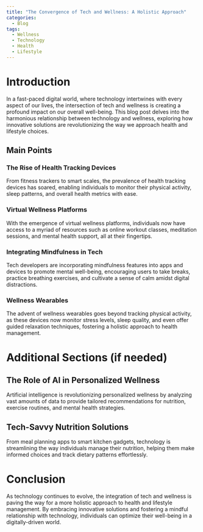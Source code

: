 ```yaml
---
title: "The Convergence of Tech and Wellness: A Holistic Approach"
categories:
  - Blog
tags:
  - Wellness
  - Technology
  - Health
  - Lifestyle
---
```


# Introduction
In a fast-paced digital world, where technology intertwines with every aspect of our lives, the intersection of tech and wellness is creating a profound impact on our overall well-being. This blog post delves into the harmonious relationship between technology and wellness, exploring how innovative solutions are revolutionizing the way we approach health and lifestyle choices.

## Main Points
### The Rise of Health Tracking Devices
From fitness trackers to smart scales, the prevalence of health tracking devices has soared, enabling individuals to monitor their physical activity, sleep patterns, and overall health metrics with ease.

### Virtual Wellness Platforms
With the emergence of virtual wellness platforms, individuals now have access to a myriad of resources such as online workout classes, meditation sessions, and mental health support, all at their fingertips.

### Integrating Mindfulness in Tech
Tech developers are incorporating mindfulness features into apps and devices to promote mental well-being, encouraging users to take breaks, practice breathing exercises, and cultivate a sense of calm amidst digital distractions.

### Wellness Wearables
The advent of wellness wearables goes beyond tracking physical activity, as these devices now monitor stress levels, sleep quality, and even offer guided relaxation techniques, fostering a holistic approach to health management.

# Additional Sections (if needed)
## The Role of AI in Personalized Wellness
Artificial intelligence is revolutionizing personalized wellness by analyzing vast amounts of data to provide tailored recommendations for nutrition, exercise routines, and mental health strategies.

## Tech-Savvy Nutrition Solutions
From meal planning apps to smart kitchen gadgets, technology is streamlining the way individuals manage their nutrition, helping them make informed choices and track dietary patterns effortlessly.

# Conclusion
As technology continues to evolve, the integration of tech and wellness is paving the way for a more holistic approach to health and lifestyle management. By embracing innovative solutions and fostering a mindful relationship with technology, individuals can optimize their well-being in a digitally-driven world.